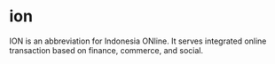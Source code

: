 # ion
ION is an abbreviation for Indonesia ONline. It serves integrated online transaction based on finance, commerce, and social.
